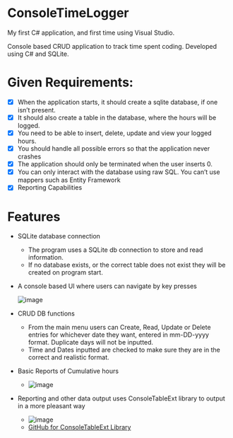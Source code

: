 # ConsoleTimeLogger
My first C# application, and first time using Visual Studio. 

Console based CRUD application to track time spent coding.
Developed using C# and SQLite.


# Given Requirements:
- [x] When the application starts, it should create a sqlite database, if one isn’t present.
- [x] It should also create a table in the database, where the hours will be logged.
- [x] You need to be able to insert, delete, update and view your logged hours. 
- [x] You should handle all possible errors so that the application never crashes 
- [x] The application should only be terminated when the user inserts 0. 
- [x] You can only interact with the database using raw SQL. You can’t use mappers such as Entity Framework
- [x] Reporting Capabilities

# Features

* SQLite database connection

	- The program uses a SQLite db connection to store and read information. 
	- If no database exists, or the correct table does not exist they will be created on program start.

* A console based UI where users can navigate by key presses
 
 	![image](https://user-images.githubusercontent.com/15159720/141688100-ec6130da-33d6-4a30-ad3c-1d7f546da58a.png)

* CRUD DB functions

	- From the main menu users can Create, Read, Update or Delete entries for whichever date they want, entered in mm-DD-yyyy format. Duplicate days will not be inputted. 
	- Time and Dates inputted are checked to make sure they are in the correct and realistic format. 

* Basic Reports of Cumulative hours

	- ![image](https://user-images.githubusercontent.com/15159720/141688399-9a4697d3-a143-4ed6-bad0-038268ddacaf.png)

* Reporting and other data output uses ConsoleTableExt library to output in a more pleasant way

	- ![image](https://user-images.githubusercontent.com/15159720/141688462-e5dc465c-f188-4ac9-a166-397653c53c41.png)
	- [GitHub for ConsoleTableExt Library](https://github.com/minhhungit/ConsoleTableExt)
